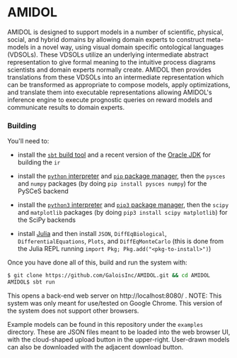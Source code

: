# AMIDOL

AMIDOL is designed to support models in a number of scientific, physical, social, and hybrid domains by
allowing domain experts to construct meta-models in a novel way, using visual domain specific
ontological languages (VDSOLs). These VDSOLs utilize an underlying intermediate abstract
representation to give formal meaning to the intuitive process diagrams scientists and domain
experts normally create. AMIDOL then provides translations from these VDSOLs into an intermediate
representation which can be transformed as appropriate to compose models, apply optimizations, and
translate them into executable representations allowing AMIDOL's inference engine to execute
prognostic queries on reward models and communicate results to domain experts.

### Building

You'll need to:

  * install the [`sbt` build tool][1] and a recent version of the
    [Oracle JDK][2] for building the `ir`

  * install the [`python` interpreter][3] and [`pip` package manager][4],
    then the `pysces` and `numpy` packages (by doing
    `pip install pysces numpy`) for the PySCeS backend

  * install the [`python3` interpreter][3] and [`pip3` package manager][4],
    then the `scipy` and `matplotlib` packages (by doing
    `pip3 install scipy matplotlib`) for the SciPy backends

  * install [Julia][5] and then install `JSON`, `DiffEqBiological`,
    `DifferentialEquations`, `Plots`, and `DiffEqMonteCarlo` (this is done from
    the Julia REPL running `import Pkg; Pkg.add("<pkg-to-install>")`)

Once you have done all of this, build and run the system with: 

```sh
$ git clone https://github.com/GaloisInc/AMIDOL.git && cd AMIDOL
AMIDOL$ sbt run 
```

This opens a back-end web server on http://localhost:8080/ . NOTE: This system was only meant for use/tested on
Google Chrome. This version of the system does not support other browsers.

Example models can be found in this repository under the `examples` directory. These are JSON 
files meant to be loaded into the web browser UI, with the cloud-shaped upload button in the 
upper-right. User-drawn models can also be downloaded with the adjacent download button.


[1]: https://www.scala-sbt.org/download.html
[2]: http://www.oracle.com/technetwork/java/javase/downloads/index.html
[3]: https://www.python.org/downloads/
[4]: https://pip.pypa.io/en/stable/installing/
[5]: https://julialang.org/
